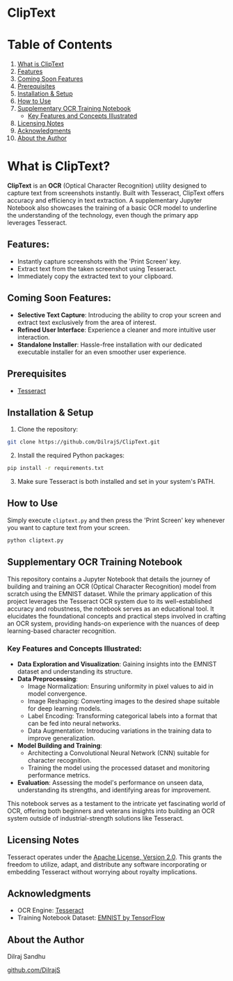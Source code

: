 # ClipText

# Table of Contents
1. [What is ClipText](#What-is-ClipText?)
2. [Features](#features)
3. [Coming Soon Features](#coming-soon-features)
4. [Prerequisites](#prerequisites)
5. [Installation & Setup](#installation--setup)
6. [How to Use](#how-to-use)
7. [Supplementary OCR Training Notebook](#supplementary-ocr-training-notebook)
   - [Key Features and Concepts Illustrated](#key-features-and-concepts-illustrated)
8. [Licensing Notes](#licensing-notes)
9. [Acknowledgments](#acknowledgments)
10. [About the Author](#about-the-author)


# What is ClipText?
**ClipText** is an **OCR** (Optical Character Recognition) utility designed to capture text from screenshots instantly. Built with Tesseract, ClipText offers accuracy and efficiency in text extraction. A supplementary Jupyter Notebook also showcases the training of a basic OCR model to underline the understanding of the technology, even though the primary app leverages Tesseract.

## Features:

- Instantly capture screenshots with the 'Print Screen' key.
- Extract text from the taken screenshot using Tesseract.
- Immediately copy the extracted text to your clipboard.

## Coming Soon Features:

- **Selective Text Capture**: Introducing the ability to crop your screen and extract text exclusively from the area of interest.
- **Refined User Interface**: Experience a cleaner and more intuitive user interaction.
- **Standalone Installer**: Hassle-free installation with our dedicated executable installer for an even smoother user experience.

## Prerequisites

- [Tesseract](https://github.com/tesseract-ocr/tesseract)

## Installation & Setup

1. Clone the repository:

```bash
git clone https://github.com/DilrajS/ClipText.git
```

2. Install the required Python packages:

```bash
pip install -r requirements.txt
```

3. Make sure Tesseract is both installed and set in your system's PATH.

## How to Use

Simply execute `cliptext.py` and then press the 'Print Screen' key whenever you want to capture text from your screen.

```bash
python cliptext.py
```

## Supplementary OCR Training Notebook

This repository contains a Jupyter Notebook that details the journey of building and training an OCR (Optical Character Recognition) model from scratch using the EMNIST dataset. While the primary application of this project leverages the Tesseract OCR system due to its well-established accuracy and robustness, the notebook serves as an educational tool. It elucidates the foundational concepts and practical steps involved in crafting an OCR system, providing hands-on experience with the nuances of deep learning-based character recognition.

### Key Features and Concepts Illustrated:

- **Data Exploration and Visualization**: Gaining insights into the EMNIST dataset and understanding its structure.
- **Data Preprocessing**:
  - Image Normalization: Ensuring uniformity in pixel values to aid in model convergence.
  - Image Reshaping: Converting images to the desired shape suitable for deep learning models.
  - Label Encoding: Transforming categorical labels into a format that can be fed into neural networks.
  - Data Augmentation: Introducing variations in the training data to improve generalization.
- **Model Building and Training**:
  - Architecting a Convolutional Neural Network (CNN) suitable for character recognition.
  - Training the model using the processed dataset and monitoring performance metrics.
- **Evaluation**: Assessing the model's performance on unseen data, understanding its strengths, and identifying areas for improvement.

This notebook serves as a testament to the intricate yet fascinating world of OCR, offering both beginners and veterans insights into building an OCR system outside of industrial-strength solutions like Tesseract.


## Licensing Notes

Tesseract operates under the [Apache License, Version 2.0](https://www.apache.org/licenses/LICENSE-2.0). This grants the freedom to utilize, adapt, and distribute any software incorporating or embedding Tesseract without worrying about royalty implications.

## Acknowledgments

- OCR Engine: [Tesseract](https://github.com/tesseract-ocr/tesseract)
- Training Notebook Dataset: [EMNIST by TensorFlow](https://www.tensorflow.org/datasets/catalog/emnist)

## About the Author

Dilraj Sandhu

[github.com/DilrajS](https://github.com/DilrajS)
